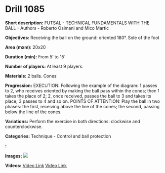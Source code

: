 # Drill 1085

**Short description:**
FUTSAL - TECHNICAL FUNDAMENTALS WITH THE BALL - Authors - Roberto Osimani and Mico Martic

**Objectives:**
Receiving the ball on the ground: oriented 180°. Sole of the foot

**Area (mxm):**
20x20

**Duration (min):**
From 5’ to 15’

**Number of players:**
At least 9 players.

**Materials:**
2 balls. Cones

**Progression:**
EXECUTION: Following the example of the diagram: 1 passes to 2, who receives oriented by making the ball pass within the cones; then 1 takes the place of 2; 2, once received, passes the ball to 3 and takes its place; 3 passes to 4 and so on. POINTS OF ATTENTION: Play the ball in two phases: the first, receiving above the line of the cones; the second, passing below the line of the cones.

**Variations:**
Perform the exercise in both directions: clockwise and counterclockwise.

**Categories:**
Technique - Control and ball protection

**:**


**Images:**
![](https://www.coachingfutsal.com/\images\d65e0501fa26cc8ea13fed95584fa82920c7c639191c501e70807d1d0527cd9a1404eb2d21b6c2a9a3ea35525a3c169b497ec082323dec9a158a33c18d7fd65e52c1caf0222c2.jpg)

**Videos:**
[Video Link](https://www.youtube.com/embed/AD64dBnkdM0)
[Video Link](https://www.youtube.com/embed/VBqeooIP5O4)

